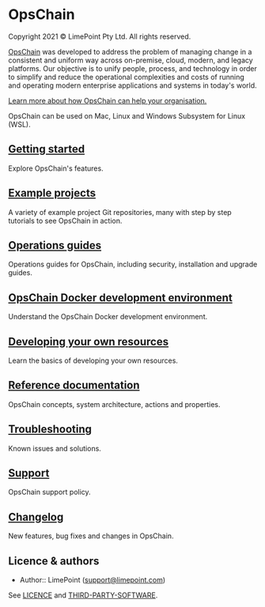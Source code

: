 # OpsChain

Copyright 2021 © LimePoint Pty Ltd. All rights reserved.

[OpsChain](https://opschain.io) was developed to address the problem of managing change in a consistent and uniform way across on-premise, cloud, modern, and legacy platforms. Our objective is to unify people, process, and technology in order to simplify and reduce the operational complexities and costs of running and operating modern enterprise applications and systems in today's world.

[Learn more about how OpsChain can help your organisation.](https://opschain.io/why)

OpsChain can be used on Mac, Linux and Windows Subsystem for Linux (WSL).

## [Getting started](getting_started/README.md)

Explore OpsChain's features.

## [Example projects](examples/README.md)

A variety of example project Git repositories, many with step by step tutorials to see OpsChain in action.

## [Operations guides](operations/README.md)

Operations guides for OpsChain, including security, installation and upgrade guides.

## [OpsChain Docker development environment](docker_development_environment.md)

Understand the OpsChain Docker development environment.

## [Developing your own resources](getting_started/developer.md#developing-resources)

Learn the basics of developing your own resources.

## [Reference documentation](reference/README.md)

OpsChain concepts, system architecture, actions and properties.

## [Troubleshooting](troubleshooting.md)

Known issues and solutions.

## [Support](support.md)

OpsChain support policy.

## [Changelog](../CHANGELOG.md)

New features, bug fixes and changes in OpsChain.

## Licence & authors

- Author:: LimePoint (support@limepoint.com)

See [LICENCE](/LICENCE.md) and [THIRD-PARTY-SOFTWARE](/THIRD-PARTY-SOFTWARE).
